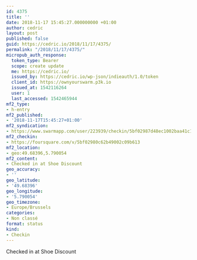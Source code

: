 ```yaml
---
id: 4375
title: ''
date: 2018-11-17 15:45:27.000000000 +01:00
author: cedric
layout: post
published: false
guid: https://cedric.io/2018/11/17/4375/
permalink: "/2018/11/17/4375/"
micropub_auth_response:
  token_type: Bearer
  scope: create update
  me: https://cedric.io/
  issued_by: https://cedric.io/wp-json/indieauth/1.0/token
  client_id: https://ownyourswarm.p3k.io
  issued_at: 1542116264
  user: 1
  last_accessed: 1542465944
mf2_type:
- h-entry
mf2_published:
- '2018-11-17T15:45:27+01:00'
mf2_syndication:
- https://www.swarmapp.com/user/223939/checkin/5bf02987d48ec1002baa41c1
mf2_checkin:
- https://foursquare.com/v/5bf02980c62b49002c09b613
mf2_location:
- geo:49.68396,5.790054
mf2_content:
- Checked in at Shoe Discount
geo_accuracy:
- ''
geo_latitude:
- '49.68396'
geo_longitude:
- '5.790054'
geo_timezone:
- Europe/Brussels
categories:
- Non classé
format: status
kind:
- Checkin
---
```

Checked in at Shoe Discount